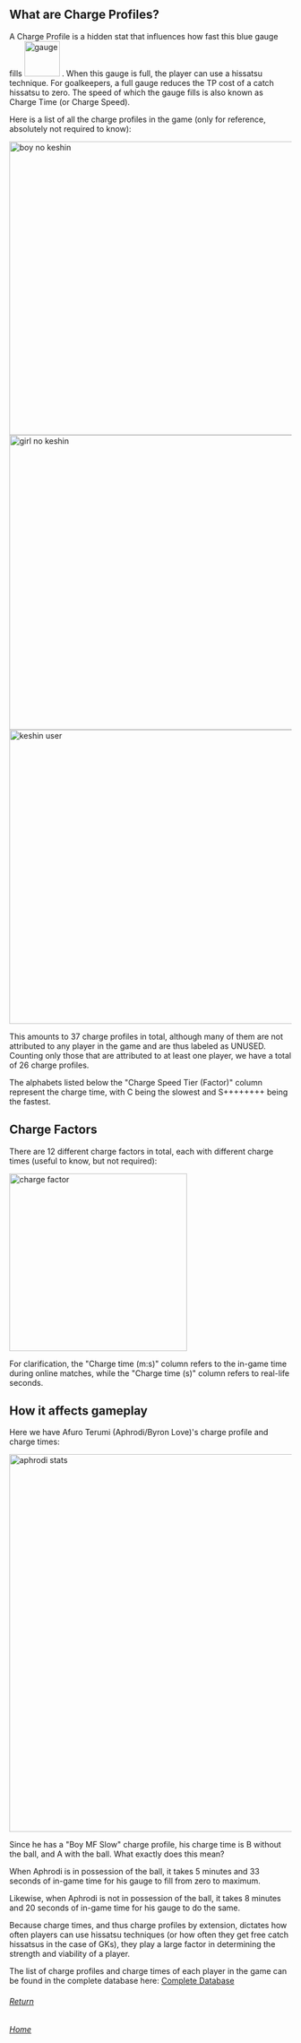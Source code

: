## What are Charge Profiles?

A Charge Profile is a hidden stat that influences how fast this blue gauge fills 
<img width="63" alt="gauge" src="https://user-images.githubusercontent.com/110833255/183984103-50526a20-1672-4c8e-ad01-0160b27f61d0.png">
. When this gauge is full, the player can use a hissatsu technique. 
For goalkeepers, a full gauge reduces the TP cost of a catch hissatsu to zero. 
The speed of which the gauge fills is also known as Charge Time (or Charge Speed).

Here is a list of all the charge profiles in the game (only for reference, absolutely not required to know):

<img width="524" alt="boy no keshin" src="https://user-images.githubusercontent.com/110833255/183985655-85f5b575-4308-465e-a8aa-a330442f0af7.png">

<img width="526" alt="girl no keshin" src="https://user-images.githubusercontent.com/110833255/183985665-ff0e1bf9-857a-47b6-966f-3eb6086b7ba5.png">

<img width="525" alt="keshin user" src="https://user-images.githubusercontent.com/110833255/183985675-8e280b41-7583-432a-9ffc-2016ccceeea1.png">

This amounts to 37 charge profiles in total, although many of them are not attributed to any player in the game and are thus labeled as UNUSED. 
Counting only those that are attributed to at least one player, we have a total of 26 charge profiles. 

The alphabets listed below the "Charge Speed Tier (Factor)" column represent the charge time, with C being the slowest and S++++++++ being the fastest.

## Charge Factors

There are 12 different charge factors in total, each with different charge times (useful to know, but not required):

<img width="317" alt="charge factor" src="https://user-images.githubusercontent.com/110833255/183987277-488aaa8f-854d-40b4-bf94-a4c17ef81860.png">

For clarification, the "Charge time (m:s)" column refers to the in-game time during online matches, while the "Charge time (s)" column refers to real-life seconds.

## How it affects gameplay

Here we have Afuro Terumi (Aphrodi/Byron Love)'s charge profile and charge times:

<img width="674" alt="aphrodi stats" src="https://user-images.githubusercontent.com/110833255/183990133-0e13b00c-a7bd-477f-bf97-b4f0fd4379a5.png">

Since he has a "Boy MF Slow" charge profile, his charge time is B without the ball, and A with the ball. What exactly does this mean?

When Aphrodi is in possession of the ball, it takes 5 minutes and 33 seconds of in-game time for his gauge to fill from zero to maximum. 

Likewise, when Aphrodi is not in possession of the ball, it takes 8 minutes and 20 seconds of in-game time for his gauge to do the same. 

Because charge times, and thus charge profiles by extension, dictates how often players can use hissatsu techniques (or how often they get free catch hissatsus in the case of GKs),
they play a large factor in determining the strength and viability of a player.

The list of charge profiles and charge times of each player in the game can be found in the complete database here: 
[Complete Database](https://docs.google.com/spreadsheets/d/1-wqtP8WlF6WeK71Gd3IHHqZsekycYrZYSfF4eKlCP1E/edit#gid=1187411320)

###### [Return](https://inabikarilibrary.github.io/inalib/guides/fundamentals.html)

###### [Home](https://inabikarilibrary.github.io/inalib/)
